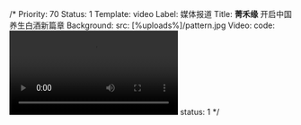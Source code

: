 /*
Priority: 70
Status: 1
Template: video
Label: 媒体报道
Title: <b>菁禾缘</b> 开启中国养生白酒新篇章
Background:
  src: [%uploads%]/pattern.jpg
Video:
  code: <video src="[%uploads%]/video.mp4" type="video/mp4" controls></video>
  status: 1
*/